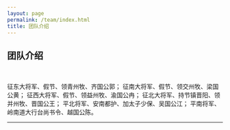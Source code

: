 ```yaml
---
layout: page
permalink: /team/index.html
title: 团队介绍
---
```


## 团队介绍

<p style="text-align:justify">&emsp;&emsp;</p>
征东大将军、假节、领青州牧、齐国公郭；
征南大将军、假节、领交州牧、梁国公黄；
征西大将军、假节、领益州牧、渝国公冉；
征北大将军、持节镇晋阳、领并州牧、晋国公王；
平北将军、安南都护、加太子少保、吴国公江；
平南将军、岭南道大行台尚书令、越国公陈。

---
